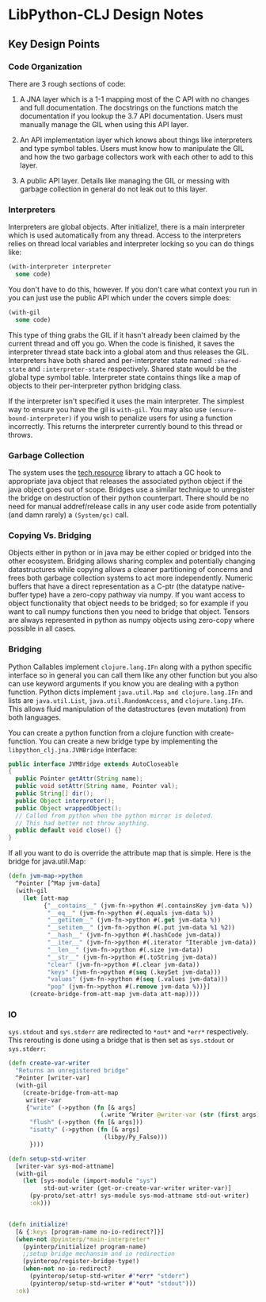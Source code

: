 # LibPython-CLJ Design Notes


## Key Design Points


### Code Organization


There are 3 rough sections of code:
1. A JNA layer which is a 1-1 mapping most of the C API with no changes and full
   documentation.  The docstrings on the functions match the documentation if you lookup
   the 3.7 API documentation.  Users must manually manage the GIL when using this API
   layer.

2. An API implementation layer which knows about things like interpreters and type
   symbol tables.  Users must know how to manipulate the GIL and how the two garbage
   collectors work with each other to add to this layer.

3. A public API layer.  Details like managing the GIL or messing with garbage collection
   in general do not leak out to this layer.



### Interpreters

Interpreters are global objects.  After initialize!, there is a main interpreter which
is used automatically from any thread.  Access to the interpreters relies on thread
local variables and interpreter locking so you can do things like:

```clojure
(with-interpreter interpreter
  some code)
```

You don't have to do this, however.  If you don't care what context you run in you can
just use the public API which under the covers simple does:


```clojure
(with-gil
  some code)
```

This type of thing grabs the GIL if it hasn't already been claimed by the current thread
and off you go.  When the code is finished, it saves the interpreter thread state back
into a global atom and thus releases the GIL.  Interpreters have both shared and
per-interpreter state named `:shared-state` and `:interpreter-state` respectively.
Shared state would be the global type symbol table.  Interpreter state contains things
like a map of objects to their per-interpreter python bridging class.

If the interpreter isn't specified it uses the main interpreter.  The simplest way to
ensure you have the gil is `with-gil`.  You may also use `(ensure-bound-interpreter)` if
you wish to penalize users for using a function incorrectly.  This returns the
interpreter currently bound to this thread or throws.


### Garbage Collection

The system uses the [tech.resource](https://github.com/techascent/tech.resource) 
library to attach a GC hook to appropriate java object
that releases the associated python object if the java object goes out of scope.
Bridges use a similar technique to unregister the bridge on destruction of their python
counterpart.  There should be no need for manual addref/release calls in any user code
aside from potentially (and damn rarely) a `(System/gc)` call.


### Copying Vs. Bridging


Objects either in python or in java may be either copied or bridged into the other
ecosystem.  Bridging allows sharing complex and potentially changing datastructures
while copying allows a cleaner partitioning of concerns and frees both garbage
collection systems to act more independently.  Numeric buffers that have a direct
representation as a C-ptr (the datatype native-buffer type) have a zero-copy pathway via
numpy.  If you want access to object functionality that object needs to be bridged; so
for example if you want to call numpy functions then you need to bridge that object.
Tensors are always represented in python as numpy objects using zero-copy where possible
in all cases.


### Bridging


Python Callables implement `clojure.lang.IFn` along with a python specific interface so
in general you can call them like any other function but you also can use keyword
arguments if you know you are dealing with a python function.  Python dicts implement
`java.util.Map and clojure.lang.IFn` and lists are `java.util.List`,
`java.util.RandomAccess`, and `clojure.lang.IFn`.  This allows fluid manipulation of
the datastructures (even mutation) from both languages.

You can create a python function from a clojure function with create-function.  You can
create a new bridge type by implementing the `libpython_clj.jna.JVMBridge` interface:

```java
public interface JVMBridge extends AutoCloseable
{
  public Pointer getAttr(String name);
  public void setAttr(String name, Pointer val);
  public String[] dir();
  public Object interpreter();
  public Object wrappedObject();
  // Called from python when the python mirror is deleted.
  // This had better not throw anything.
  public default void close() {}
}
```

If all you want to do is override the attribute map that is simple.  Here is the bridge
for java.util.Map:

```clojure
(defn jvm-map->python
  ^Pointer [^Map jvm-data]
  (with-gil
    (let [att-map
          {"__contains__" (jvm-fn->python #(.containsKey jvm-data %))
           "__eq__" (jvm-fn->python #(.equals jvm-data %))
           "__getitem__" (jvm-fn->python #(.get jvm-data %))
           "__setitem__" (jvm-fn->python #(.put jvm-data %1 %2))
           "__hash__" (jvm-fn->python #(.hashCode jvm-data))
           "__iter__" (jvm-fn->python #(.iterator ^Iterable jvm-data))
           "__len__" (jvm-fn->python #(.size jvm-data))
           "__str__" (jvm-fn->python #(.toString jvm-data))
           "clear" (jvm-fn->python #(.clear jvm-data))
           "keys" (jvm-fn->python #(seq (.keySet jvm-data)))
           "values" (jvm-fn->python #(seq (.values jvm-data)))
           "pop" (jvm-fn->python #(.remove jvm-data %))}]
      (create-bridge-from-att-map jvm-data att-map))))
```


### IO

`sys.stdout` and `sys.stderr` are redirected to `*out*` and `*err*` respectively.
This rerouting is done using a bridge that is then set as `sys.stdout` or `sys.stderr`:

```clojure
(defn create-var-writer
  "Returns an unregistered bridge"
  ^Pointer [writer-var]
  (with-gil
    (create-bridge-from-att-map
     writer-var
     {"write" (->python (fn [& args]
                          (.write ^Writer @writer-var (str (first args)))))
      "flush" (->python (fn [& args]))
      "isatty" (->python (fn [& args]
                           (libpy/Py_False)))
      })))

(defn setup-std-writer
  [writer-var sys-mod-attname]
  (with-gil
    (let [sys-module (import-module "sys")
          std-out-writer (get-or-create-var-writer writer-var)]
      (py-proto/set-attr! sys-module sys-mod-attname std-out-writer)
      :ok)))


(defn initialize!
  [& {:keys [program-name no-io-redirect?]}]
  (when-not @pyinterp/*main-interpreter*
    (pyinterp/initialize! program-name)
    ;;setup bridge mechansim and io redirection
    (pyinterop/register-bridge-type!)
    (when-not no-io-redirect?
      (pyinterop/setup-std-writer #'*err* "stderr")
      (pyinterop/setup-std-writer #'*out* "stdout")))
  :ok)
```
